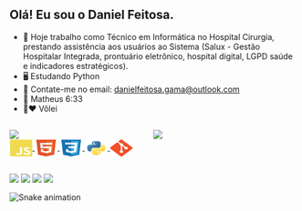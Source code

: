 ## Olá! Eu sou o Daniel Feitosa.

- 💼 Hoje trabalho como Técnico em Informática no Hospital Cirurgia, prestando assistência aos usuários ao Sistema (Salux - Gestão Hospitalar Integrada, prontuário eletrônico, hospital digital, LGPD saúde e indicadores estratégicos).
- 🖥️ Estudando Python
- 📧 Contate-me no email: danielfeitosa.gama@outlook.com
- 🙏 Matheus 6:33
- 🏐❤️ Vôlei 

##

<div><div>
  <a href="https://github.com/danielfeitosa4">
  <img style="float: left; width: 50%; display: inline-block;" src="https://github-readme-stats.vercel.app/api?username=danielfeitosa4&show_icons=true&theme=tokyonight&include_all_commits=true&count_private=true"/>
  <img style="float: left; width: 50%; display: inline-block;" src="https://github-readme-stats.vercel.app/api/top-langs/?username=danielfeitosa4&layout=compact&langs_count=7&theme=tokyonight"/>
</div>
  
<div style="display: inline_block"><br>
  <img align="center" alt="Dan-Js" height="30" width="40" src="https://raw.githubusercontent.com/devicons/devicon/master/icons/javascript/javascript-plain.svg">
  <img align="center" alt="Dan-HTML" height="30" width="40" src="https://raw.githubusercontent.com/devicons/devicon/master/icons/html5/html5-original.svg">
  <img align="center" alt="Dan-CSS" height="30" width="40" src="https://raw.githubusercontent.com/devicons/devicon/master/icons/css3/css3-original.svg">
  <img align="center" alt="Dan-Python" height="30" width="40" src="https://raw.githubusercontent.com/devicons/devicon/master/icons/python/python-original.svg">
  <img align="center" alt="Dan-Git" height="30" width="40"
src="https://raw.githubusercontent.com/devicons/devicon/master/icons/git/git-original.svg">  
 
</div>
  
  ##
  
<div> 
  <a href="https://www.instagram.com/dan_feitosa4/" target="_blank"><img src="https://img.shields.io/badge/-Instagram-%23E4405F?style=for-the-badge&logo=instagram&logoColor=white" target="_blank"></a>
 <a href="https://discord.gg/Daniel's#6298" target="_blank"><img src="https://img.shields.io/badge/Discord-7289DA?style=for-the-badge&logo=discord&logoColor=white" target="_blank"></a> 
  <a href = "mailto:danielfeitosa.gama@gmail.com"><img src="https://img.shields.io/badge/-Gmail-%23333?style=for-the-badge&logo=gmail&logoColor=white" target="_blank"></a>
  <a href="https://www.linkedin.com/in/daniel-feitosa-6a28b71b4" target="_blank"><img src="https://img.shields.io/badge/-LinkedIn-%230077B5?style=for-the-badge&logo=linkedin&logoColor=white" target="_blank"></a> 
 
  ![Snake animation](https://github.com/danielfeitosa4/danielfeitosa4/blob/output/github-contribution-grid-snake.svg)
</div>
